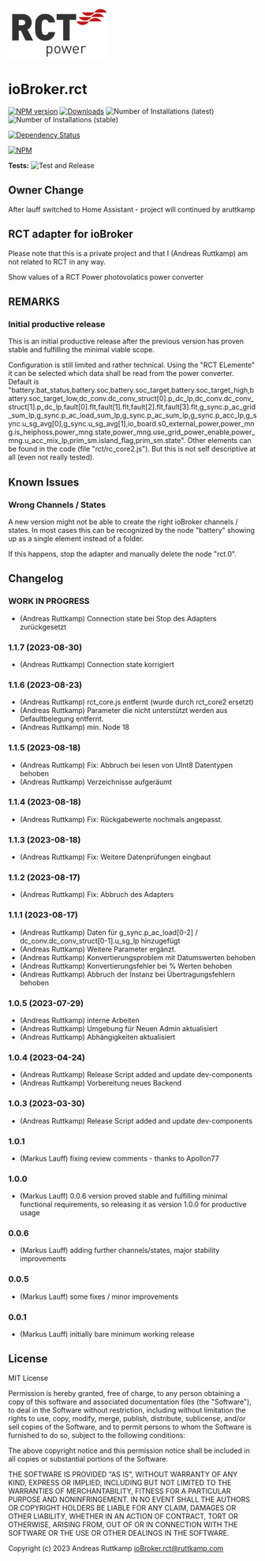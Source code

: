 ![Logo](admin/rct.png)
# ioBroker.rct

[![NPM version](https://img.shields.io/npm/v/iobroker.rct.svg)](https://www.npmjs.com/package/iobroker.rct)
[![Downloads](https://img.shields.io/npm/dm/iobroker.rct.svg)](https://www.npmjs.com/package/iobroker.rct)
![Number of Installations (latest)](https://iobroker.live/badges/rct-installed.svg)
![Number of Installations (stable)](https://iobroker.live/badges/rct-stable.svg)

[![Dependency Status](https://img.shields.io/david/aruttkamp/iobroker.rct.svg)](https://david-dm.org/aruttkamp/iobroker.rct)

[![NPM](https://nodei.co/npm/iobroker.rct.png?downloads=true)](https://nodei.co/npm/iobroker.rct/)

**Tests:** ![Test and Release](https://github.com/aruttkamp/ioBroker.rct/workflows/Test%20and%20Release/badge.svg)

## Owner Change

After lauff switched to Home Assistant - project will continued by aruttkamp


## RCT adapter for ioBroker

Please note that this is a private project and that I (Andreas Ruttkamp) am not related to RCT in any way.

Show values of a RCT Power photovolatics power converter

## REMARKS

### Initial productive release

This is an initial productive release after the previous version has proven stable and fulfilling the minimal viable scope.

Configuration is still limited and rather technical. Using the "RCT ELemente" it can be selected which data shall be read from the power converter. Default is "battery.bat_status,battery.soc,battery.soc_target,battery.soc_target_high,battery.soc_target_low,dc_conv.dc_conv_struct[0].p_dc_lp,dc_conv.dc_conv_struct[1].p_dc_lp,fault[0].flt,fault[1].flt,fault[2].flt,fault[3].flt,g_sync.p_ac_grid_sum_lp,g_sync.p_ac_load_sum_lp,g_sync.p_ac_sum_lp,g_sync.p_acc_lp,g_sync.u_sg_avg[0],g_sync.u_sg_avg[1],io_board.s0_external_power,power_mng.is_heiphoss,power_mng.state,power_mng.use_grid_power_enable,power_mng.u_acc_mix_lp,prim_sm.island_flag,prim_sm.state". Other elements can be found in the code (file "rct/rc_core2.js"). But this is not self descriptive at all (even not really tested).

## Known Issues

### Wrong Channels / States

A new version might not be able to create the right ioBroker channels / states. In most cases this can be recognized by the node "battery" showing up as a single element instead of a folder.

If this happens, stop the adapter and manually delete the node "rct.0".

## Changelog

<!--
  Placeholder for the next version (at the beginning of the line):
  ### **WORK IN PROGRESS**
-->

### **WORK IN PROGRESS**
* (Andreas Ruttkamp) Connection state bei Stop des Adapters zurückgesetzt

### 1.1.7 (2023-08-30)
* (Andreas Ruttkamp) Connection state korrigiert

### 1.1.6 (2023-08-23)
* (Andreas Ruttkamp) rct_core.js entfernt (wurde durch rct_core2 ersetzt)
* (Andreas Ruttkamp) Parameter die nicht unterstützt werden aus Defaultbelegung entfernt.
* (Andreas Ruttkamp) min. Node 18

### 1.1.5 (2023-08-18)
* (Andreas Ruttkamp) Fix: Abbruch bei lesen von UInt8 Datentypen behoben
* (Andreas Ruttkamp) Verzeichnisse aufgeräumt

### 1.1.4 (2023-08-18)
* (Andreas Ruttkamp) Fix: Rückgabewerte nochmals angepasst.

### 1.1.3 (2023-08-18)
* (Andreas Ruttkamp) Fix: Weitere Datenprüfungen eingbaut

### 1.1.2 (2023-08-17)
* (Andreas Ruttkamp) Fix: Abbruch des Adapters

### 1.1.1 (2023-08-17)
* (Andreas Ruttkamp) Daten für g_sync.p_ac_load[0-2] / dc_conv.dc_conv_struct[0-1].u_sg_lp hinzugefügt
* (Andreas Ruttkamp) Weitere Parameter ergänzt. 
* (Andreas Ruttkamp) Konvertierungsproblem mit Datumswerten behoben
* (Andreas Ruttkamp) Konvertierungsfehler bei % Werten behoben
* (Andreas Ruttkamp) Abbruch der Instanz bei Übertragungsfehlern behoben

### 1.0.5 (2023-07-29)
* (Andreas Ruttkamp) interne Arbeiten
* (Andreas Ruttkamp) Umgebung für Neuen Admin aktualisiert
* (Andreas Ruttkamp) Abhängigkeiten aktualisiert

### 1.0.4 (2023-04-24)
* (Andreas Ruttkamp) Release Script added and update dev-components
* (Andreas Ruttkamp) Vorbereitung neues Backend

### 1.0.3 (2023-03-30)
* (Andreas Ruttkamp) Release Script added and update dev-components

### 1.0.1
* (Markus Lauff) fixing review comments - thanks to Apollon77

### 1.0.0
* (Markus Lauff) 0.0.6 version proved stable and fulfilling minimal functional requirements, so releasing it as version 1.0.0 for productive usage

### 0.0.6
* (Markus Lauff) adding further channels/states, major stability improvements

### 0.0.5
* (Markus Lauff) some fixes / minor improvements

### 0.0.1
* (Markus Lauff) initially bare minimum working release

## License
MIT License

Permission is hereby granted, free of charge, to any person obtaining a copy
of this software and associated documentation files (the "Software"), to deal
in the Software without restriction, including without limitation the rights
to use, copy, modify, merge, publish, distribute, sublicense, and/or sell
copies of the Software, and to permit persons to whom the Software is
furnished to do so, subject to the following conditions:

The above copyright notice and this permission notice shall be included in all
copies or substantial portions of the Software.

THE SOFTWARE IS PROVIDED "AS IS", WITHOUT WARRANTY OF ANY KIND, EXPRESS OR
IMPLIED, INCLUDING BUT NOT LIMITED TO THE WARRANTIES OF MERCHANTABILITY,
FITNESS FOR A PARTICULAR PURPOSE AND NONINFRINGEMENT. IN NO EVENT SHALL THE
AUTHORS OR COPYRIGHT HOLDERS BE LIABLE FOR ANY CLAIM, DAMAGES OR OTHER
LIABILITY, WHETHER IN AN ACTION OF CONTRACT, TORT OR OTHERWISE, ARISING FROM,
OUT OF OR IN CONNECTION WITH THE SOFTWARE OR THE USE OR OTHER DEALINGS IN THE
SOFTWARE.

Copyright (c) 2023 Andreas Ruttkamp <ioBroker.rct@ruttkamp.com>
